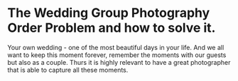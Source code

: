 # The Wedding Group Photography Order Problem and how to solve it. 

Your own wedding - one of the most beautiful days in your life. And we all want to keep this moment forever, remember the moments with our guests but also as a couple. Thurs it is highly relevant to have a great photographer that is able to capture all these moments.

